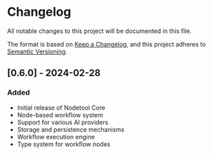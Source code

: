 # Changelog

All notable changes to this project will be documented in this file.

The format is based on [Keep a Changelog](https://keepachangelog.com/en/1.0.0/),
and this project adheres to [Semantic Versioning](https://semver.org/spec/v2.0.0.html).

## [0.6.0] - 2024-02-28

### Added

- Initial release of Nodetool Core
- Node-based workflow system
- Support for various AI providers
- Storage and persistence mechanisms
- Workflow execution engine
- Type system for workflow nodes
